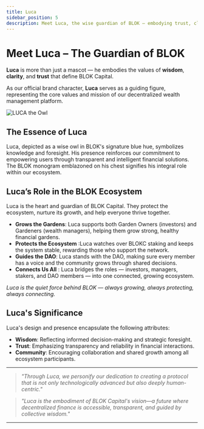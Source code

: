 ```yaml
---
title: Luca
sidebar_position: 5
description: Meet Luca, the wise guardian of BLOK — embodying trust, clarity, and our community-first mission.
---
```



# Meet Luca – The Guardian of BLOK

<div style={{
  display: 'flex',
  alignItems: 'center',
  justifyContent: 'space-between',
  flexWrap: 'wrap',
  marginTop: '2rem'
}}>

  <div style={{
    flex: '1 1 50%',
    maxWidth: '50%',
    paddingRight: '24px',
    fontSize: '1.1rem',
    lineHeight: '1.8'
  }}>
    <p>
      <strong>Luca</strong> is more than just a mascot — he embodies the values of <strong>wisdom</strong>, <strong>clarity</strong>, and <strong>trust</strong> that define BLOK Capital.
    </p>
    <p>
      As our official brand character, <strong>Luca</strong> serves as a guiding figure, representing the core values and mission of our decentralized wealth management platform.
    </p>
  </div>

  <div style={{
    flex: '1 1 50%',
    maxWidth: '50%',
    display: 'flex',
    justifyContent: 'flex-start',
    paddingLeft: '80px'
  }}>
    <img
      src="/img/luca.png"
      alt="LUCA the Owl"
      style={{
        width: '80%',
        maxWidth: '320px',
        height: 'auto',
        borderRadius: '8px'
      }}
    />
  </div>

</div>

## The Essence of Luca

Luca, depicted as a wise owl in BLOK's signature blue hue, symbolizes knowledge and foresight. His presence reinforces our commitment to empowering users through transparent and intelligent financial solutions. The BLOK monogram emblazoned on his chest signifies his integral role within our ecosystem.

## Luca’s Role in the BLOK Ecosystem

Luca is the heart and guardian of BLOK Capital. They protect the ecosystem, nurture its growth, and help everyone thrive together.

- **Grows the Gardens**: Luca supports both Garden Owners (investors) and Gardeners (wealth managers), helping them grow strong, healthy financial gardens.
- **Protects the Ecosystem** :Luca watches over BLOKC staking and keeps the system stable, rewarding those who support the network.
- **Guides the DAO**: Luca stands with the DAO, making sure every member has a voice and the community grows through shared decisions.
- **Connects Us All** : Luca bridges the roles — investors, managers, stakers, and DAO members — into one connected, growing ecosystem.

*Luca is the quiet force behind BLOK — always growing, always protecting, always connecting.*



## Luca's Significance

Luca's design and presence encapsulate the following attributes:

- **Wisdom**: Reflecting informed decision-making and strategic foresight.
- **Trust**: Emphasizing transparency and reliability in financial interactions.
- **Community**: Encouraging collaboration and shared growth among all ecosystem participants.

---

> *"Through Luca, we personify our dedication to creating a protocol that is not only technologically advanced but also deeply human-centric."*

> *"Luca is the embodiment of BLOK Capital's vision—a future where decentralized finance is accessible, transparent, and guided by collective wisdom."* 

---